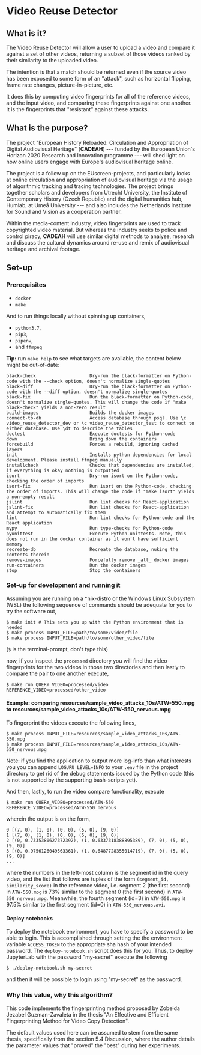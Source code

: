 Video Reuse Detector
===

## What is it?

The Video Reuse Detector will allow a user to upload a video and compare
it against a set of other videos, returning a subset of those videos ranked
by their similarity to the uploaded video.

The intention is that a match should be returned even if the source video
has been exposed to some form of an "attack", such as horizontal flipping,
frame rate changes, picture-in-picture, etc.

It does this by computing video fingerprints for all of the  reference
videos, and the input video, and comparing these fingerprints against one
another. It is the fingerprints that "resistant" against these attacks.

## What is the purpose?

The project "European History Reloaded: Circulation and Appropriation of
Digital Audiovisual Heritage" (**CADEAH**) --- funded by the European Union's
Horizon 2020 Research and Innovation programme --- will shed light on how
online users engage with Europe's audiovisual heritage online.

The project is a follow up on the EUscreen-projects, and particularly looks
at online circulation and appropriation of audiovisual heritage via the
usage of algorithmic tracking and tracing technologies. The project brings
together scholars and developers from Utrecht University, the Institute of
Contemporary History (Czech Republic) and the digital humanities hub, Humlab,
at Umeå University --- and also includes the Netherlands Institute for Sound
and Vision as a cooperation partner.

Within the media-content industry, video fingerprints are used to track
copyrighted video material. But whereas the industry seeks to police and
control piracy, **CADEAH** will use similar digital methods to analyse,
research and discuss the cultural dynamics around re-use and remix
of audiovisual heritage and archival footage.

## Set-up

### Prerequisites

+ `docker`
+ `make`

And to run things locally without spinning up containers,

+ `python3.7`, 
+ `pip3`,
+ `pipenv`,
+ and `ffmpeg`

**Tip:** run `make help` to see what targets are available, the content below might be out-of-date:

```
black-check                    Dry-run the black-formatter on Python-code with the --check option, doesn't normalize single-quotes
black-diff                     Dry-run the black-formatter on Python-code with the --diff option, doesn't normalize single-quotes
black-fix                      Run the black-formatter on Python-code, doesn't normalize single-quotes. This will change the code if "make black-check" yields a non-zero result
build-images                   Builds the docker images
connect-to-db                  Access database through psql. Use \c video_reuse_detector_dev or \c video_reuse_detector_test to connect to either database. Use \dt to describe the tables
doctest                        Execute doctests for Python-code
down                           Bring down the containers
forcebuild                     Forces a rebuild, ignoring cached layers
init                           Installs python dependencies for local development. Please install ffmpeg manually
installcheck                   Checks that dependencies are installed, if everything is okay nothing is outputted
isort                          Dry-run isort on the Python-code, checking the order of imports
isort-fix                      Run isort on the Python-code, checking the order of imports. This will change the code if "make isort" yields a non-empty result
jslint                         Run lint checks for React-application
jslint-fix                     Run lint checks for React-application and attempt to automatically fix them
lint                           Run lint checks for Python-code and the React application
mypy                           Run type-checks for Python-code
pyunittest                     Execute Python-unittests. Note, this does not run in the docker container as it won't have sufficient memory
recreate-db                    Recreate the database, nuking the contents therein
remove-images                  Forcefully remove _all_ docker images
run-containers                 Run the docker images
stop                           Stop the containers
```

### Set-up for development and running it

Assuming you are running on a \*nix-distro or the Windows Linux Subsystem
(WSL) the following sequence of commands should be adequate for you to try
the software out,

```
$ make init # This sets you up with the Python environment that is needed
$ make process INPUT_FILE=path/to/some/video/file
$ make process INPUT_FILE=path/to/some/other_video/file
```

(`$` is the terminal-prompt, don't type this)

now, if you inspect the `processed` directory you will find the 
video-fingerprints for the two videos in those two directories
and then lastly to compare the pair to one another execute,

```
$ make run QUERY_VIDEO=processed/video REFERENCE_VIDEO=processed/other_video
```

#### Example: comparing resources/sample_video_attacks_10s/ATW-550.mpg to resources/sample_video_attacks_10s/ATW-550_nervous.mpg

To fingerprint the videos execute the following lines,

```
$ make process INPUT_FILE=resources/sample_video_attacks_10s/ATW-550.mpg
$ make process INPUT_FILE=resources/sample_video_attacks_10s/ATW-550_nervous.mpg
```

Note: if you find the application to output more log-info than what 
interests you you can append `LOGURU_LEVEL=INFO` to your `.env` file
in the project directory to get rid of the debug statements issued
by the Python code (this is not supported by the supporting bash-scripts
yet).

And then, lastly, to run the video compare functionality, execute

```
$ make run QUERY_VIDEO=processed/ATW-550 REFERENCE_VIDEO=processed/ATW-550_nervous
```

wherein the output is on the form,

```
0 [(7, 0), (1, 0), (0, 0), (5, 0), (9, 0)]
1 [(7, 0), (1, 0), (0, 0), (5, 0), (9, 0)]
2 [(0, 0.7335380627372392), (1, 0.6337318388895389), (7, 0), (5, 0), (9, 0)]
3 [(0, 0.9756126049563361), (1, 0.6487728355014719), (7, 0), (5, 0), (9, 0)]
...
```

where the numbers in the left-most column is the segment id in the query video, and
the list that follows are tuples of the form `(segment_id, similarity_score)` in the
reference video, i.e. segment 2 (the first second) in `ATW-550.mpg` is 73% similar
to the segment 0 (the first second) in `ATW-550_nervous.mpg`. Meanwhile, the fourth
segment (id=3) in `ATW-550.mpg` is 97.5% similar to the first segment (id=0) in
`ATW-550_nervous.avi`.

#### Deploy notebooks

To deploy the notebook environment, you have to specify a password to be able to login.
This is accomplished through setting the the environment variable `ACCESS_TOKEN` to the
appropriate sha hash of your intended password. The `deploy-notebook.sh` script does
this for you. Thus, to deploy JupyterLab with the password "my-secret" execute the
following

```
$ ./deploy-notebook.sh my-secret
```

and then it will be possible to login using "my-secret" as the password.


### Why this value, why this algorithm?

This code implements the fingerprinting method proposed by Zobeida Jezabel
Guzman-Zavaleta in the thesis "An Effective and Efficient Fingerprinting Method
for Video Copy Detection".

The default values used here can be assumed to stem from the same thesis,
specifically from the section 5.4 Discussion, where the author details the
parameter values that "proved" the "best" during her experiments.

